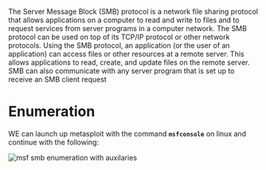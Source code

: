 The Server Message Block (SMB) protocol is a network file sharing protocol that allows applications on a computer to read and write to files and to request services from server programs in a computer network. The SMB protocol can be used on top of its TCP/IP protocol or other network protocols. Using the SMB protocol, an application (or the user of an application) can access files or other resources at a remote server. This allows applications to read, create, and update files on the remote server. SMB can also communicate with any server program that is set up to receive an SMB client request

# Enumeration
WE can launch up metasploit with the command **`msfconsole`** on linux and continue with the following:

![msf smb enumeration with auxilaries](https://i.imgur.com/iza6D7v.png)


